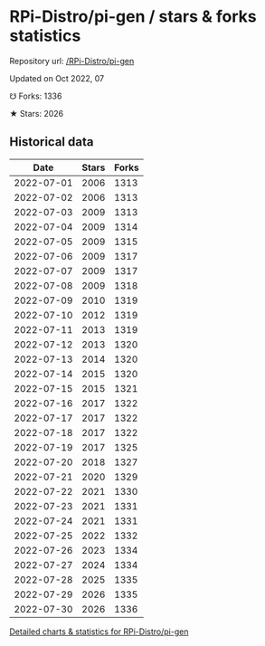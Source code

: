 # RPi-Distro/pi-gen / stars & forks statistics

Repository url: [/RPi-Distro/pi-gen](https://github.com/RPi-Distro/pi-gen)

Updated on Oct 2022, 07

☋ Forks: 1336

★ Stars: 2026

## Historical data
| Date | Stars | Forks |
|------|-------|-------|
| 2022-07-01 | 2006 | 1313 | 
| 2022-07-02 | 2006 | 1313 | 
| 2022-07-03 | 2009 | 1313 | 
| 2022-07-04 | 2009 | 1314 | 
| 2022-07-05 | 2009 | 1315 | 
| 2022-07-06 | 2009 | 1317 | 
| 2022-07-07 | 2009 | 1317 | 
| 2022-07-08 | 2009 | 1318 | 
| 2022-07-09 | 2010 | 1319 | 
| 2022-07-10 | 2012 | 1319 | 
| 2022-07-11 | 2013 | 1319 | 
| 2022-07-12 | 2013 | 1320 | 
| 2022-07-13 | 2014 | 1320 | 
| 2022-07-14 | 2015 | 1320 | 
| 2022-07-15 | 2015 | 1321 | 
| 2022-07-16 | 2017 | 1322 | 
| 2022-07-17 | 2017 | 1322 | 
| 2022-07-18 | 2017 | 1322 | 
| 2022-07-19 | 2017 | 1325 | 
| 2022-07-20 | 2018 | 1327 | 
| 2022-07-21 | 2020 | 1329 | 
| 2022-07-22 | 2021 | 1330 | 
| 2022-07-23 | 2021 | 1331 | 
| 2022-07-24 | 2021 | 1331 | 
| 2022-07-25 | 2022 | 1332 | 
| 2022-07-26 | 2023 | 1334 | 
| 2022-07-27 | 2024 | 1334 | 
| 2022-07-28 | 2025 | 1335 | 
| 2022-07-29 | 2026 | 1335 | 
| 2022-07-30 | 2026 | 1336 | 


[Detailed charts & statistics for RPi-Distro/pi-gen](https://reviewgithub.com/rep/RPi-Distro/pi-gen)
